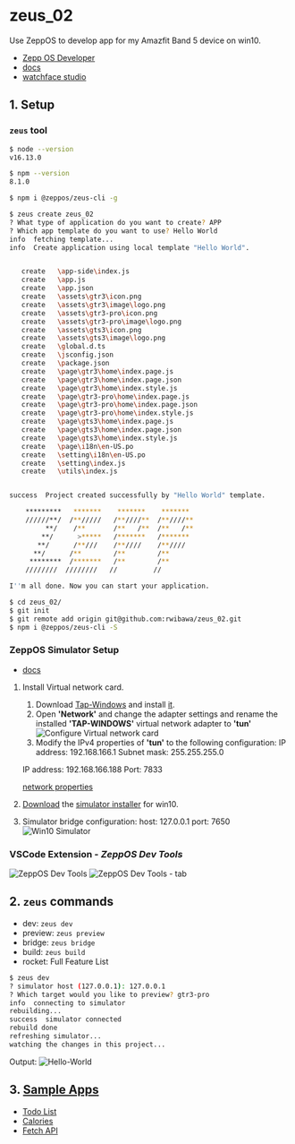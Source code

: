 # zeus_02

Use ZeppOS to develop app for my Amazfit Band 5 device on win10.

* [Zepp OS Developer](https://developer.zepp.com)
* [docs](https://docs.zepp.com/docs/intro/)
* [watchface studio](https://watchface.zepp.com)

## 1. Setup

### `zeus` tool

```sh
$ node --version
v16.13.0

$ npm --version
8.1.0

$ npm i @zeppos/zeus-cli -g

$ zeus create zeus_02
? What type of application do you want to create? APP    
? Which app template do you want to use? Hello World
info  fetching template...
info  Create application using local template "Hello World".


   create   \app-side\index.js
   create   \app.js
   create   \app.json
   create   \assets\gtr3\icon.png
   create   \assets\gtr3\image\logo.png
   create   \assets\gtr3-pro\icon.png
   create   \assets\gtr3-pro\image\logo.png
   create   \assets\gts3\icon.png
   create   \assets\gts3\image\logo.png
   create   \global.d.ts
   create   \jsconfig.json
   create   \package.json
   create   \page\gtr3\home\index.page.js
   create   \page\gtr3\home\index.page.json
   create   \page\gtr3\home\index.style.js
   create   \page\gtr3-pro\home\index.page.js
   create   \page\gtr3-pro\home\index.page.json
   create   \page\gtr3-pro\home\index.style.js
   create   \page\gts3\home\index.page.js
   create   \page\gts3\home\index.page.json
   create   \page\gts3\home\index.style.js
   create   \page\i18n\en-US.po
   create   \setting\i18n\en-US.po
   create   \setting\index.js
   create   \utils\index.js


success  Project created successfully by "Hello World" template.

    *********   *******    *******    ******* 
    //////**/  /**/////   /**////**  /**////**
         **/    /**       /**   /**  /**   /**
        **/      >*****   /*******   /******* 
       **/      /**///    /**////    /**////  
      **/      /**        /**        /**      
     ********  /*******   /**        /**      
    ////////  ////////   //         //       

I''m all done. Now you can start your application.

$ cd zeus_02/
$ git init
$ git remote add origin git@github.com:rwibawa/zeus_02.git
$ npm i @zeppos/zeus-cli -S
```

### ZeppOS Simulator Setup

* [docs](https://docs.zepp.com/docs/guides/tools/simulator/setup/)

1. Install Virtual network card.
   1. Download [Tap-Windows](https://tap-windows.updatestar.com/) and install [it](sdk/tap-windows-9.21.2.exe).
   2. Open **'Network'** and change the adapter settings and rename the installed **'TAP-WINDOWS'** virtual network adapter to **'tun'**
   ![Configure Virtual network card](img/TAP-Windows-Adapterjpg.jpg)
   3. Modify the IPv4 properties of **'tun'** to the following configuration:
   IP address: 192.168.166.1
   Subnet mask: 255.255.255.0

   IP address: 192.168.166.188
   Port: 7833
   
   [network properties](img/network_properties.png)
2. [Download](https://docs.zepp.com/docs/guides/tools/simulator/download/) the [simulator installer](sdk/simulator_1.1.6.exe) for win10.
3. Simulator bridge configuration:
host: 127.0.0.1
port: 7650
![Win10 Simulator](img/Simulator-Win10.jpg)

### VSCode Extension - *ZeppOS Dev Tools*

![ZeppOS Dev Tools](img/VSCode-Ext-ZeppOSDevTools.jpg)
![ZeppOS Dev Tools - tab](img/VSCode-Ext-ZeppOSDevTools-Tab.jpg)

## 2. `zeus` commands

* dev: `zeus dev`
* preview: `zeus preview`
* bridge: `zeus bridge`
* build: `zeus build`
* rocket: Full Feature List

```sh
$ zeus dev
? simulator host (127.0.0.1): 127.0.0.1
? Which target would you like to preview? gtr3-pro
info  connecting to simulator
rebuilding...
success  simulator connected
rebuild done
refreshing simulator...
watching the changes in this project...
```

Output:
![Hello-World](img/Hello-World.jpg)

## 3. [Sample Apps](https://github.com/zepp-health/zeppos-samples)

* [Todo List](https://github.com/zepp-health/zeppos-samples/tree/main/application/todo-list)
* [Calories](https://github.com/zepp-health/zeppos-samples/tree/main/application/calories)
* [Fetch API](https://github.com/zepp-health/zeppos-samples/tree/main/application/fetch-api)
